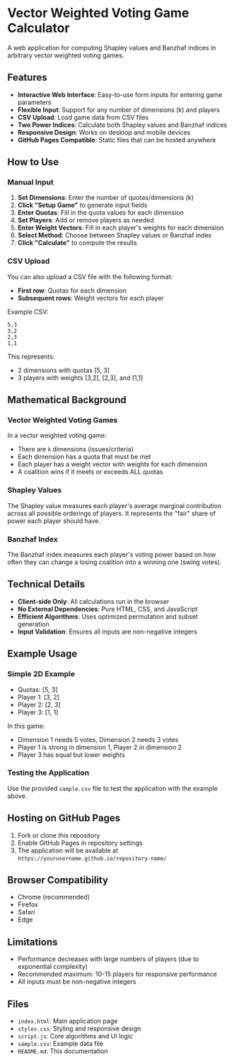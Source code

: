 # Vector Weighted Voting Game Calculator

A web application for computing Shapley values and Banzhaf indices in arbitrary vector weighted voting games.

## Features

- **Interactive Web Interface**: Easy-to-use form inputs for entering game parameters
- **Flexible Input**: Support for any number of dimensions (k) and players
- **CSV Upload**: Load game data from CSV files
- **Two Power Indices**: Calculate both Shapley values and Banzhaf indices
- **Responsive Design**: Works on desktop and mobile devices
- **GitHub Pages Compatible**: Static files that can be hosted anywhere

## How to Use

### Manual Input

1. **Set Dimensions**: Enter the number of quotas/dimensions (k)
2. **Click "Setup Game"** to generate input fields
3. **Enter Quotas**: Fill in the quota values for each dimension
4. **Set Players**: Add or remove players as needed
5. **Enter Weight Vectors**: Fill in each player's weights for each dimension
6. **Select Method**: Choose between Shapley values or Banzhaf index
7. **Click "Calculate"** to compute the results

### CSV Upload

You can also upload a CSV file with the following format:
- **First row**: Quotas for each dimension
- **Subsequent rows**: Weight vectors for each player

Example CSV:
```
5,3
3,2
2,3
1,1
```

This represents:
- 2 dimensions with quotas [5, 3]
- 3 players with weights [3,2], [2,3], and [1,1]

## Mathematical Background

### Vector Weighted Voting Games

In a vector weighted voting game:
- There are `k` dimensions (issues/criteria)
- Each dimension has a quota that must be met
- Each player has a weight vector with weights for each dimension
- A coalition wins if it meets or exceeds ALL quotas

### Shapley Values

The Shapley value measures each player's average marginal contribution across all possible orderings of players. It represents the "fair" share of power each player should have.

### Banzhaf Index

The Banzhaf index measures each player's voting power based on how often they can change a losing coalition into a winning one (swing votes).

## Technical Details

- **Client-side Only**: All calculations run in the browser
- **No External Dependencies**: Pure HTML, CSS, and JavaScript
- **Efficient Algorithms**: Uses optimized permutation and subset generation
- **Input Validation**: Ensures all inputs are non-negative integers

## Example Usage

### Simple 2D Example
- Quotas: [5, 3]
- Player 1: [3, 2]
- Player 2: [2, 3] 
- Player 3: [1, 1]

In this game:
- Dimension 1 needs 5 votes, Dimension 2 needs 3 votes
- Player 1 is strong in dimension 1, Player 2 in dimension 2
- Player 3 has equal but lower weights

### Testing the Application

Use the provided `sample.csv` file to test the application with the example above.

## Hosting on GitHub Pages

1. Fork or clone this repository
2. Enable GitHub Pages in repository settings
3. The application will be available at `https://yourusername.github.io/repository-name/`

## Browser Compatibility

- Chrome (recommended)
- Firefox
- Safari
- Edge

## Limitations

- Performance decreases with large numbers of players (due to exponential complexity)
- Recommended maximum: 10-15 players for responsive performance
- All inputs must be non-negative integers

## Files

- `index.html`: Main application page
- `styles.css`: Styling and responsive design
- `script.js`: Core algorithms and UI logic
- `sample.csv`: Example data file
- `README.md`: This documentation 